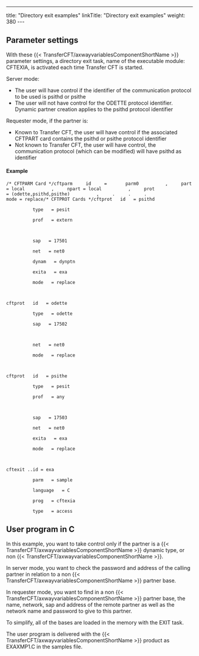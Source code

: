 ---
title: "Directory  exit examples"
linkTitle: "Directory exit examples"
weight: 380
---<span id="Parameter_Settings"></span>

## Parameter settings

With these {{< TransferCFT/axwayvariablesComponentShortName  >}} parameter settings, a directory exit task, name
of the executable module: CFTEXIA, is activated each time Transfer CFT
is started.

Server mode:

* The user will have
    control if the identifier of the communication protocol to be used is
    psithd or psithe
* The user will not
    have control for the ODETTE protocol identifier. Dynamic partner creation
    applies to the psithd protocol identifier

Requester mode, if the partner is:

* Known to Transfer
    CFT, the user will have control if the associated CFTPART card contains
    the psithd or psithe protocol identifier
* Not known to Transfer
    CFT, the user will have control, the communication protocol (which can
    be modified) will have psithd as identifier

#### Example

`/* CFTPARM Card */cftparm     id     =       parm0          ,     part = local          ,     npart = local          ,     prot = (odette,psithd,psithe)          ,     .     .     .     mode = replace/* CFTPROT Cards */cftprot   id   = psithd`

`          type   = pesit`

`          prof   = extern`

`       `

`          sap   = 17501`

`          net   = net0`

`          dynam   = dynptn`

`          exita   = exa`

`          mode   = replace`

` `

`cftprot   id   = odette`

`          type   = odette`

`          sap   = 17502`

` `

`          net   = net0`

`          mode   = replace`

` `

`cftprot   id   = psithe`

`          type   = pesit`

`          prof   = any`

`       `

`          sap   = 17503`

`          net   = net0`

`          exita   = exa`

`          mode   = replace`

` `

`cftexit ..id = exa`

`          parm   = sample`

`          language   = C`

`          prog   = cftexia`

`          type   = access`

<span id="User_program_in_C"></span>

## User program in C

In this example, you want to take control only if the partner
is a {{< TransferCFT/axwayvariablesComponentShortName  >}} dynamic type, or non {{< TransferCFT/axwayvariablesComponentShortName  >}}.

In server mode, you want to
check the password and address of the calling partner in relation to a
non {{< TransferCFT/axwayvariablesComponentShortName  >}} partner base.

In
requester mode, you want to find in a non {{< TransferCFT/axwayvariablesComponentShortName  >}}
partner base, the name, network, sap and address of the remote partner
as well as the network name and password to give to this partner.

To simplify, all of the bases are loaded in the memory with
the EXIT task.

The user program is delivered with the {{< TransferCFT/axwayvariablesComponentShortName  >}} product as EXAXMP1.C
in the samples file.
